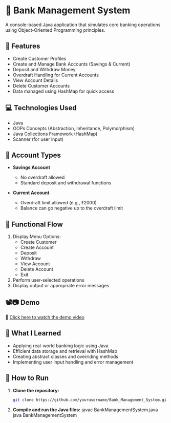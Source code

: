 # 🏦 Bank Management System

A console-based Java application that simulates core banking operations using Object-Oriented Programming principles.

## 🚀 Features

- Create Customer Profiles
- Create and Manage Bank Accounts (Savings & Current)
- Deposit and Withdraw Money
- Overdraft Handling for Current Accounts
- View Account Details
- Delete Customer Accounts
- Data managed using HashMap for quick access

## 💻 Technologies Used

- Java
- OOPs Concepts (Abstraction, Inheritance, Polymorphism)
- Java Collections Framework (HashMap)
- Scanner (for user input)

## 📌 Account Types

- **Savings Account**
  - No overdraft allowed
  - Standard deposit and withdrawal functions

- **Current Account**
  - Overdraft limit allowed (e.g., ₹2000)
  - Balance can go negative up to the overdraft limit

## 🔄 Functional Flow

1. Display Menu Options:
    - Create Customer
    - Create Account
    - Deposit
    - Withdraw
    - View Account
    - Delete Account
    - Exit
2. Perform user-selected operations
3. Display output or appropriate error messages

## 📽📷 Demo

🔗 [Click here to watch the demo video](Bank-Management-System.mp4)


## 🧠 What I Learned

- Applying real-world banking logic using Java
- Efficient data storage and retrieval with HashMap
- Creating abstract classes and overriding methods
- Implementing user input handling and error management

## 📁 How to Run

1. **Clone the repository:**
   ```bash
   git clone https://github.com/yourusername/Bank_Management_System.git
2. **Compile and run the Java files:**
    javac BankManagementSystem.java
    java BankManagementSystem
